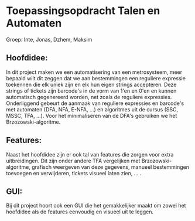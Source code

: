 # Toepassingsopdracht Talen en Automaten
Groep: Inte, Jonas, Dzhem, Maksim

## Hoofdidee:
In dit project maken we een automatisering van een metrosysteem, meer bepaald wilt dit zeggen dat we aan bestemmingen een reguliere expressie toekennen die elk uniek zijn en elk hun eigen strings accepteren. Deze strings of tickets zijn barcode's in de vorm van 1'en en 0'en en kunnen automatisch gegenereerd worden, net zoals de reguliere expressies. Onderliggend gebeurt de aanmaak van reguliere expressies en barcode's met automaten (DFA, NFA, E-NFA, ...) en algoritmes uit de cursus (SSC, MSSC, TFA, ...). Voor het minimaliseren van de DFA's gebruiken we het Brzozowski-algoritme.

## Features:
Naast het hoofdidee zijn er ook tal van features die zorgen voor extra uitbreidingen. Dit zijn onder andere TFA vergelijken met Brzozowski-algoritme, grafisch weergeven van deze gegevens, manueel bestemmingen toevoegen en verwijderen, tickets visueel laten zien, ... .

## GUI:
Bij dit project hoort ook een GUI die het gemakkelijker maakt om zowel het hoofdidee als de features eenvoudig en visueel uit te leggen.
